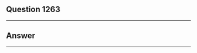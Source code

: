 Question 1263
------------------------

------------------------
Answer
------------------------

------------------------